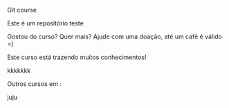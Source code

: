 Git course

Este é um repositório teste

Gostou do curso? Quer mais? Ajude com uma doação, até um café é válido =)

Este curso está trazendo muitos conhecimentos!

kkkkkkk

Outros cursos em :

juju
